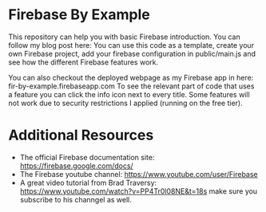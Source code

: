 # Firebase By Example
This repository can help you with basic Firebase introduction.
You can follow my blog post here: 
You can use this code as a template, create your own Firebase project, add your firebase configuration in public/main.js and see how the different Firebase features work.

You can also checkout the deployed webpage as my Firebase app in here: fir-by-example.firebaseapp.com
To see the relevant part of code that uses a feature you can click the info icon next to every title.
Some features will not work due to security restrictions I applied (running on the free tier).

# Additional Resources
- The official Firebase documentation site: https://firebase.google.com/docs/
- The Firebase youtube channel: https://www.youtube.com/user/Firebase
- A great video tutorial from Brad Traversy: https://www.youtube.com/watch?v=PP4Tr0l08NE&t=18s make sure you subscribe to his channgel as well.
